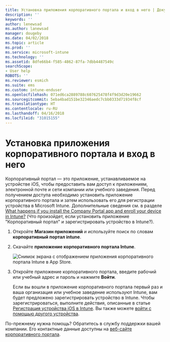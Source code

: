 ```yaml
---
title: Установка приложения корпоративного портала и вход в него | Документы Майкрософт
description: ''
keywords: ''
author: lenewsad
ms.author: lanewsad
manager: dougeby
ms.date: 04/02/2018
ms.topic: article
ms.prod: ''
ms.service: microsoft-intune
ms.technology: ''
ms.assetid: 8dfe66b4-f585-4862-87fa-7dbb4487549c
searchScope:
- User help
ROBOTS: ''
ms.reviewer: esmich
ms.suite: ems
ms.custom: intune-enduser
ms.openlocfilehash: 071ed6ca2889788c607625478f4f9d3d20e19662
ms.sourcegitcommit: 5eba4bad151be32346aedc7cbb0333d71934f8cf
ms.translationtype: HT
ms.contentlocale: ru-RU
ms.lasthandoff: 04/16/2018
ms.locfileid: "31015155"
---
```

# <a name="install-and-sign-in-to-the-company-portal-app"></a>Установка приложения корпоративного портала и вход в него

Корпоративный портал — это приложение, устанавливаемое на устройстве iOS, чтобы предоставить вам доступ к приложениям, электронной почте и сети компании или учебного заведения. Перед получением доступа необходимо установить приложение корпоративного портала и затем использовать его для регистрации устройства в Microsoft Intune. Дополнительные сведения см. в разделе [What happens if you install the Company Portal app and enroll your device in Intune?](what-happens-if-you-install-the-company-portal-app-and-enroll-your-device-in-intune-ios.md) (Что произойдет, если установить приложение "Корпоративный портал" и зарегистрировать устройство в Intune?).

1.  Откройте **Магазин приложений** и используйте поиск по словам **корпоративный портал intune**.

2.  Скачайте **приложение корпоративного портала Intune**.

    ![Снимок экрана с отображением приложения корпоративного портала Intune в App Store.](./media/cp_iosredesign_after_1803_04.png)

3.  Откройте приложение корпоративного портала, введите рабочий или учебный адрес и пароль и нажмите **Войти**.

    Если вы вошли в приложение корпоративного портала первый раз и ваша организация или учебное заведение используют Intune, вам будет предложено зарегистрировать устройство в Intune. Чтобы зарегистрироваться, выполните действия, описанные в статье [Регистрация устройства iOS в Intune](enroll-your-device-in-intune-ios.md). Вы также можете [войти с помощью другого устройства](https://docs.microsoft.com/intune-user-help/sign-in-to-the-company-portal#signing-in-from-another-device).

По-прежнему нужна помощь? Обратитесь в службу поддержки вашей компании. Его контактные данные доступны на [веб-сайте корпоративного портала](https://portal.manage.microsoft.com#HelpDeskDialog).
